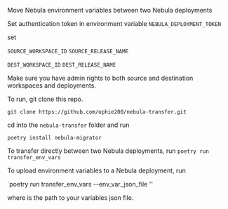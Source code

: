 Move Nebula environment variables between two Nebula deployments

Set authentication token in environment variable `NEBULA_DEPLOYMENT_TOKEN`

set

`SOURCE_WORKSPACE_ID`
`SOURCE_RELEASE_NAME`

`DEST_WORKSPACE_ID`
`DEST_RELEASE_NAME`

Make sure you have admin rights to both source and destination workspaces and deployments.

To run, git clone this repo.

`git clone https://github.com/ophie200/nebula-transfer.git`

cd into the `nebula-transfer` folder and run

`poetry install nebula-migrator`

To transfer directly between two Nebula deployments, run
`poetry run transfer_env_vars`

To upload environment variables to a Nebula deployment, run 

`poetry run transfer_env_vars --env_var_json_file '<variables file>'

where <variables file> is the path to your variables json file.
